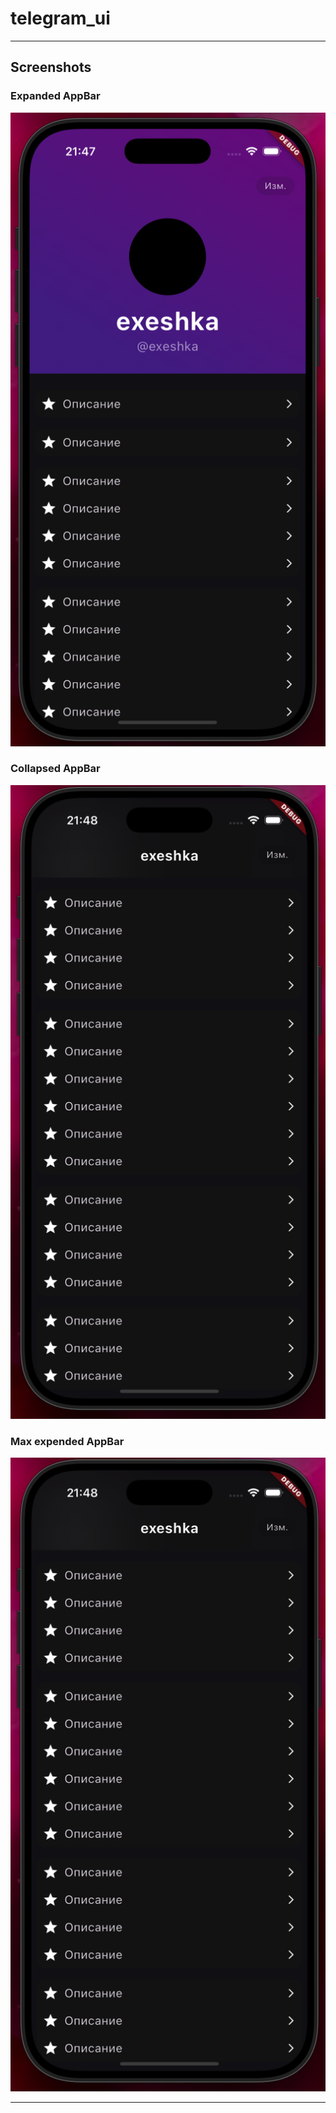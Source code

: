 # telegram_ui


---

## Screenshots

### Expanded AppBar
![Expanded AppBar](assets/img/1.png)

### Collapsed AppBar
![Collapsed AppBar](assets/img/3.png)

### Max expended AppBar
![Animated Transition](assets/img/3.png)

---